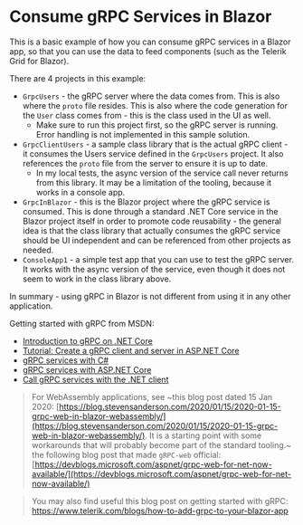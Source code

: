 # Consume gRPC Services in Blazor

This is a basic example of how you can consume gRPC services in a Blazor app, so that you can use the data to feed components (such as the Telerik Grid for Blazor).

There are 4 projects in this example:
* `GrpcUsers` - the gRPC server where the data comes from. This is also where the `proto` file resides. This is also where the code generation for the `User` class comes from - this is the class used in the UI as well.
    * Make sure to run this project first, so the gRPC server is running. Error handling is not implemented in this sample solution.
* `GrpcClientUsers` - a sample class library that is the actual gRPC client - it consumes the Users service defined in the `GrpcUsers` project. It also references the `proto` file from the server to ensure it is up to date.
    * In my local tests, the async version of the service call never returns from this library. It may be a limitation of the tooling, because it works in a console app.
* `GrpcInBlazor` - this is the Blazor project where the gRPC service is consumed. This is done through a standard .NET Core service in the Blazor project itself in order to promote code reusability - the general idea is that the class library that actually consumes the gRPC service should be UI independent and can be referenced from other projects as needed.
* `ConsoleApp1` - a simple test app that you can use to test the gRPC server. It works with the async version of the service, even though it does not seem to work in the class library above.

In summary - using gRPC in Blazor is not different from using it in any other application.

Getting started with gRPC from MSDN:

* [Introduction to gRPC on .NET Core](https://docs.microsoft.com/en-us/aspnet/core/grpc/)
* [Tutorial: Create a gRPC client and server in ASP.NET Core](https://docs.microsoft.com/en-us/aspnet/core/tutorials/grpc/grpc-start&tabs=visual-studio)
* [gRPC services with C#](https://docs.microsoft.com/en-us/aspnet/core/grpc/basics)
* [gRPC services with ASP.NET Core](https://docs.microsoft.com/en-us/aspnet/core/grpc/aspnetcore&tabs=visual-studio)
* [Call gRPC services with the .NET client](https://docs.microsoft.com/en-us/aspnet/core/grpc/client)

>For WebAssembly applications, see ~this blog post dated 15 Jan 2020: [https://blog.stevensanderson.com/2020/01/15/2020-01-15-grpc-web-in-blazor-webassembly/](https://blog.stevensanderson.com/2020/01/15/2020-01-15-grpc-web-in-blazor-webassembly/). It is a starting point with some workarounds that will probably become part of the standard tooling.~ the following blog post that made `gRPC-web` official: [https://devblogs.microsoft.com/aspnet/grpc-web-for-net-now-available/](https://devblogs.microsoft.com/aspnet/grpc-web-for-net-now-available/)

>You may also find useful this blog post on getting started with gRPC: https://www.telerik.com/blogs/how-to-add-grpc-to-your-blazor-app
